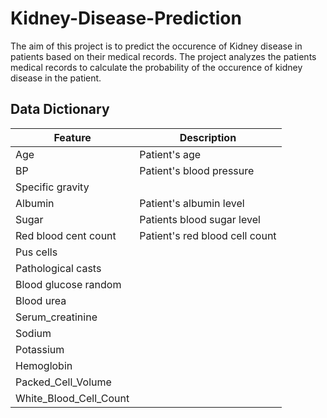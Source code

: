 # Kidney-Disease-Prediction

The aim of this project is to predict the occurence of Kidney disease in patients
based on their medical records. The project analyzes the patients medical records
to calculate the probability of the occurence of kidney disease in
the patient.

## Data Dictionary 

| Feature | Description | 
|----------|----------|
| Age | Patient's age| 
| BP | Patient's blood pressure | 
| Specific gravity |  | 
| Albumin | Patient's albumin level | 
| Sugar | Patients blood sugar level | 
| Red blood cent count | Patient's red blood cell count | 
| Pus cells |  | 
| Pathological casts |  | 
| Blood glucose random |  | 
| Blood urea |  | 
| Serum_creatinine |  | 
| Sodium |  | 
| Potassium |  | 
| Hemoglobin |  | 
| Packed_Cell_Volume |  | 
| White_Blood_Cell_Count |  |
